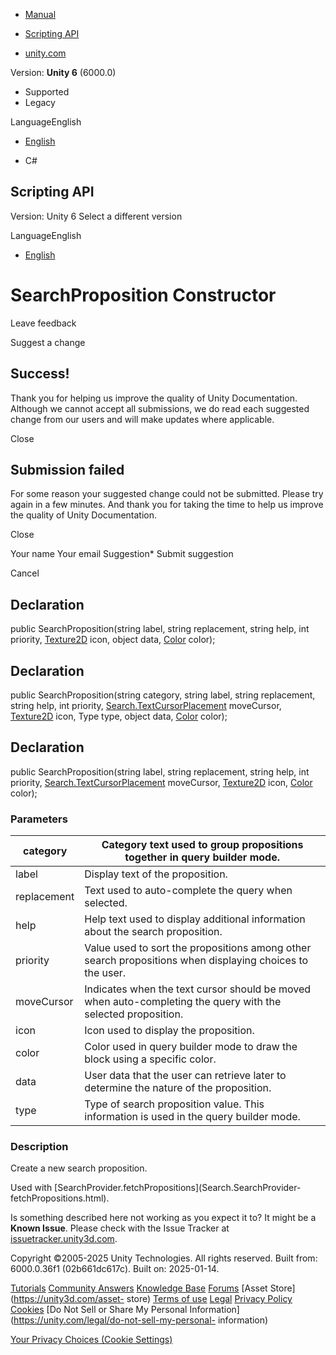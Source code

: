 [ ]()

  * [Manual](../Manual/index.html)
  * [Scripting API](../ScriptReference/index.html)

  * [unity.com](https://unity.com/)

Version: **Unity 6** (6000.0)

  * Supported
  * Legacy

LanguageEnglish

  * [English]()

  * C#

[ ](https://docs.unity3d.com)

## Scripting API

Version: Unity 6 Select a different version

LanguageEnglish

  * [English]()

# SearchProposition Constructor

Leave feedback

Suggest a change

## Success!

Thank you for helping us improve the quality of Unity Documentation. Although
we cannot accept all submissions, we do read each suggested change from our
users and will make updates where applicable.

Close

## Submission failed

For some reason your suggested change could not be submitted. Please <a>try
again</a> in a few minutes. And thank you for taking the time to help us
improve the quality of Unity Documentation.

Close

Your name Your email Suggestion* Submit suggestion

Cancel

[ ]()

## Declaration

public SearchProposition(string label, string replacement, string help, int
priority, [Texture2D](Texture2D.html) icon, object data, [Color](Color.html)
color);

## Declaration

public SearchProposition(string category, string label, string replacement,
string help, int priority,
[Search.TextCursorPlacement](Search.TextCursorPlacement.html) moveCursor,
[Texture2D](Texture2D.html) icon, Type type, object data, [Color](Color.html)
color);

## Declaration

public SearchProposition(string label, string replacement, string help, int
priority, [Search.TextCursorPlacement](Search.TextCursorPlacement.html)
moveCursor, [Texture2D](Texture2D.html) icon, [Color](Color.html) color);

### Parameters

category | Category text used to group propositions together in query builder mode.  
---|---  
label | Display text of the proposition.  
replacement | Text used to auto-complete the query when selected.  
help | Help text used to display additional information about the search proposition.  
priority | Value used to sort the propositions among other search propositions when displaying choices to the user.  
moveCursor | Indicates when the text cursor should be moved when auto-completing the query with the selected proposition.  
icon | Icon used to display the proposition.  
color | Color used in query builder mode to draw the block using a specific color.  
data | User data that the user can retrieve later to determine the nature of the proposition.  
type | Type of search proposition value. This information is used in the query builder mode.  
  
### Description

Create a new search proposition.

Used with [SearchProvider.fetchPropositions](Search.SearchProvider-
fetchPropositions.html).

Is something described here not working as you expect it to? It might be a
**Known Issue**. Please check with the Issue Tracker at
[issuetracker.unity3d.com](https://issuetracker.unity3d.com).

Copyright ©2005-2025 Unity Technologies. All rights reserved. Built from:
6000.0.36f1 (02b661dc617c). Built on: 2025-01-14.

[Tutorials](https://unity3d.com/learn) [Community
Answers](https://answers.unity3d.com) [Knowledge
Base](https://support.unity3d.com/hc/en-us)
[Forums](https://forum.unity3d.com) [Asset Store](https://unity3d.com/asset-
store) [Terms of use](https://docs.unity3d.com/Manual/TermsOfUse.html)
[Legal](https://unity.com/legal) [Privacy
Policy](https://unity.com/legal/privacy-policy)
[Cookies](https://unity.com/legal/cookie-policy) [Do Not Sell or Share My
Personal Information](https://unity.com/legal/do-not-sell-my-personal-
information)

[Your Privacy Choices (Cookie Settings)](javascript:void\(0\);)


